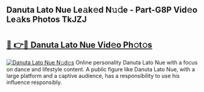 ## Danuta Lato Nue Le𝚊k𝚎d N𝚞𝚍e - Part-G8P Vid𝚎o Le𝚊ks Photos TkJZJ

# <h2><a href="http://fba66v.evod.top/?m=Danuta+Lato+Nue">🔗 👉🔴 Danuta Lato Nue Vid𝚎o Ph𝚘t𝚘s</a></h2>

[![Danuta Lato Nue N𝚞d𝚎s](https://i.imgur.com/8V9OHl7.gif)](http://fba66v.evod.top/?m=Danuta+Lato+Nue)
Online personality Danuta Lato Nue with a focus on dance and lifestyle content. A public figure like Danuta Lato Nue, with a large platform and a captive audience, has a responsibility to use his influence responsibly. 

